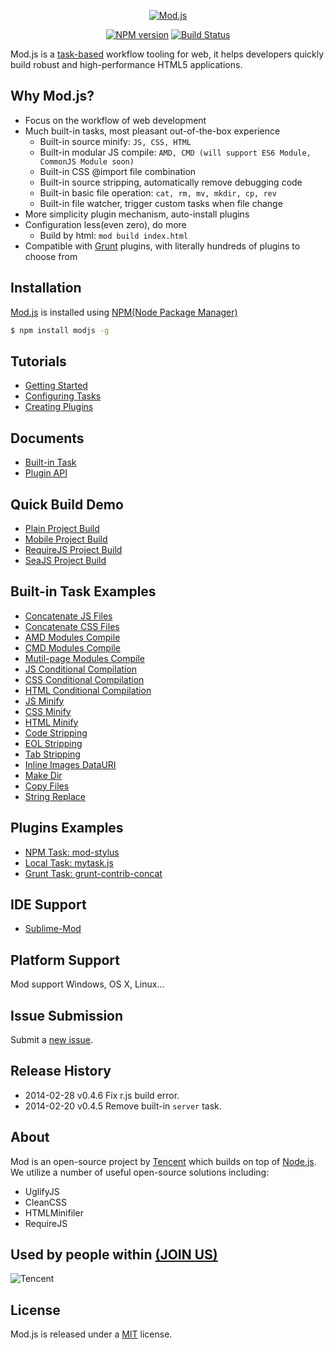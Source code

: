 <p align="center">
<a href="http://madscript.com/modjs" target="_blank">
<img src="https://f.cloud.github.com/assets/677114/1474125/3f5b2460-4629-11e3-8a3d-6b4e0162e0cf.png" alt="Mod.js" style="max-width:100%;">
</a>
</p>

<p align="center">
<a href="http://badge.fury.io/js/modjs"><img src="https://badge.fury.io/js/modjs.png" alt="NPM version" style="max-width:100%;"></a>
<a href="http://travis-ci.org/modjs/mod"><img src="https://secure.travis-ci.org/modjs/mod.png?branch=master" alt="Build Status" style="max-width:100%;"></a>
</p>

Mod.js is a [task-based](https://github.com/taskjs/spec) workflow tooling for web, it helps developers quickly build robust and high-performance HTML5 applications.

## Why Mod.js?
* Focus on the workflow of web development
* Much built-in tasks, most pleasant out-of-the-box experience
    - Built-in source minify: `JS, CSS, HTML`
    - Built-in modular JS compile: `AMD, CMD (will support ES6 Module, CommonJS Module soon)`
    - Built-in CSS @import file combination
    - Built-in source stripping, automatically remove debugging code
    - Built-in basic file operation: `cat, rm, mv, mkdir, cp, rev`
    - Built-in file watcher, trigger custom tasks when file change
* More simplicity plugin mechanism, auto-install plugins
* Configuration less(even zero), do more
    - Build by html: `mod build index.html`
* Compatible with [Grunt](http://gruntjs.com) plugins, with literally hundreds of plugins to choose from

## Installation
[Mod.js](https://npmjs.org/package/modjs) is installed using [NPM(Node Package Manager)](http://npmjs.org/)
```sh
$ npm install modjs -g
```

## Tutorials
* [Getting Started](https://github.com/modjs/mod/tree/master/doc/tutorial/getting-started.md)
* [Configuring Tasks](https://github.com/modjs/mod/blob/master/doc/tutorial/configuring-tasks.md)
* [Creating Plugins](https://github.com/modjs/mod/tree/master/doc/tutorial/creating-plugins.md)

## Documents
* [Built-in Task](https://github.com/modjs/mod/tree/master/doc/tasks)
* [Plugin API](https://github.com/modjs/mod/tree/master/doc/api)

## Quick Build Demo
* [Plain Project Build](https://github.com/modjs/mod/tree/master/example/buildnormal)
* [Mobile Project Build](https://github.com/modjs/mod/tree/master/example/buildmobile)
* [RequireJS Project Build](https://github.com/modjs/mod/tree/master/example/buildrequirejs)
* [SeaJS Project Build](https://github.com/modjs/mod/tree/master/example/buildseajs)

## Built-in Task Examples
* [Concatenate JS Files](https://github.com/modjs/mod/tree/master/example/catjs)
* [Concatenate CSS Files](https://github.com/modjs/mod/tree/master/example/catcss)
* [AMD Modules Compile](https://github.com/modjs/mod/tree/master/example/compileamd)
* [CMD Modules Compile](https://github.com/modjs/mod/tree/master/example/compilecmd)
* [Mutil-page Modules Compile](https://github.com/modjs/mod/tree/master/example/compilemultipage)
* [JS Conditional Compilation](https://github.com/modjs/mod/tree/master/example/compilejs)
* [CSS Conditional Compilation](https://github.com/modjs/mod/tree/master/example/compilecss)
* [HTML Conditional Compilation](https://github.com/modjs/mod/tree/master/example/compilehtml)
* [JS Minify](https://github.com/modjs/mod/tree/master/example/minjs)
* [CSS Minify](https://github.com/modjs/mod/tree/master/example/mincss)
* [HTML Minify](https://github.com/modjs/mod/tree/master/example/minhtml)
* [Code Stripping](https://github.com/modjs/mod/tree/master/example/stripcode)
* [EOL Stripping](https://github.com/modjs/mod/tree/master/example/stripeol)
* [Tab Stripping](https://github.com/modjs/mod/tree/master/example/striptab)
* [Inline Images DataURI](https://github.com/modjs/mod/tree/master/example/datauri)
* [Make Dir](https://github.com/modjs/mod/tree/master/example/mkdir)
* [Copy Files](https://github.com/modjs/mod/tree/master/example/cp)
* [String Replace](https://github.com/modjs/mod/tree/master/example/replace)

## Plugins Examples
* [NPM Task: mod-stylus](https://github.com/modjs/mod/tree/master/example/pluginnpmtask)
* [Local Task: mytask.js](https://github.com/modjs/mod/tree/master/example/pluginlocaltask)
* [Grunt Task: grunt-contrib-concat](https://github.com/modjs/mod/tree/master/example/plugingrunttask)

## IDE Support
* [Sublime-Mod](https://github.com/yuanyan/sublime-mod)

## Platform Support
Mod support Windows, OS X, Linux...

## Issue Submission
Submit a [new issue](https://github.com/modjs/mod/issues/new).

## Release History

* 2014-02-28    v0.4.6    Fix r.js build error.
* 2014-02-20    v0.4.5    Remove built-in `server` task.     

## About
Mod is an open-source project by [Tencent](http://www.tencent.com/en-us/) which builds on top of [Node.js](https://nodejs.org).
We utilize a number of useful open-source solutions including:

* UglifyJS
* CleanCSS
* HTMLMinifiler
* RequireJS

## Used by people within <a href="https://github.com/modjs/mod/issues/22">(JOIN US)</a>
![Tencent](http://upload.wikimedia.org/wikipedia/commons/thumb/2/22/Tencent_Logo.svg/200px-Tencent_Logo.svg.png)

## License
Mod.js is released under a [MIT](http://yuanyan.mit-license.org/) license.
